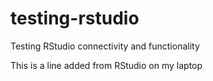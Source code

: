 # testing-rstudio
Testing RStudio connectivity and functionality

This is a line added from RStudio on my laptop
